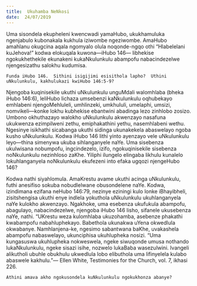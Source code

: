 ```yaml
---
title:  Ukuhamba NeNkosi
date:  24/07/2019
---
```


Uma sisondela ekupheleni kwencwadi yamaHubo, ukukhamuluka ngenjabulo kubonakala kukhula iziwombe ngeziwombe. AmaHubo amahlanu okugcina aqala ngomyalo olula noqonde-ngqo othi “Hlabelelani kuJehova!” kodwa elokuqala kuwona—iHubo 146— libhekise ngokukhethekile ekunakeni kukaNkulunkulu abampofu nabacindezelwe njengesizathu salokhu kudumisa.

`Funda iHubo 146.  Sithini isigijimi esisithola lapho?  Uthini uNkulunkulu, kakhulukazi kwiHubo 146:5-9?`

Njengoba kuqinisekile ukuthi uNkulunkulu unguMdali walomhlaba (bheka iHubo 146:6), leliHubo lichaza umsebenzi kaNkulunkulu oqhubekayo emhlabeni njengoMehluleli, umhlinzeki, umkhululi, umelaphi, umsizi, nomvikeli—konke lokhu kubhekise ebantwini abadinga lezo zinhlobo zosizo.  Umbono okhuthazayo walokho uNkulunkulu akwenzayo nasafuna ukukwenza ezimpilweni zethu, emiphakathini yethu, nasemhlabeni wethu. Ngesinye isikhathi sicabanga ukuthi sidinga ukunakekela abaswelayo ngoba kusho uNkulunkulu.  Kodwa iHubo 146 lithi yinto ayenzayo vele uNkulunkulu leyo—thina simenywa ukuba sihlanganyele naYe.  Uma sisebenza ukulwisana nobumpofu, ingcindezelo, izifo, ngokuqinisekile sisebenza noNkulunkulu nezinhloso zaKhe.  Yiliphi ilungelo elingaba likhulu kunalelo lokuhlanganyela noNkulunkulu ekufezeni into efaka ugqozi njengeHubo 146?

Kodwa nathi siyahlomula.  AmaKrestu avame ukuthi acinga uNkulunkulu, futhi anesifiso sokuba nobudlelwane obusondelene naYe.  Kodwa, izindimana ezifana neHubo 146:79, nezinye eziningi kulo lonke iBhayibheli, zisitshengisa ukuthi enye indlela yokuthola uNkulunkulu ukuhlanganyela naYe kulokho akwenzayo.  Ngakhoke, uma esebenza ukufukula abampofu, abagulayo, nabacindezelwe, njengoba iHubo 146 lisho, sifanele ukusebenza naYe, nathi.  “UKrestu weza kulomhlaba ukuzohamba, asebenze phakathi kwabampofu nabahluphekayo. Babethola ukunakwa uYena okwedlula okwabanye.  Namhlanjena-ke, ngesimo sabantwana baKhe, uvakashela abampofu nabaswelayo, ukunciphisa ukuhlupheka nosizi. “Uma kungasuswa ukuhlupheka nokweswela, ngeke siwuqonde umusa nothando lukaNkulunkulu, ngeke sisazi isihe, nozwelo lukaBaba wasezulwini. Ivangeli alikutholi ubuhle obukhulu ukwedlula lobo elibuthola uma lifinyelela kulabo abaswele kakhulu.”— Ellen White, Testimonies for the Church, vol. 7, ikhasi 226.

`Athini amava akho ngokusondela kuNkulunkulu ngokukhonza abanye?`